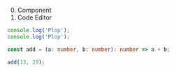 

0. Component
1. Code Editor



```typescript
console.log('Plop');
console.log('Plop');

const add = (a: number, b: number): number => a + b;

add(13, 29);
```